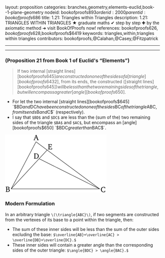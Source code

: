 layout: proposition
categories: branches,geometry,elements-euclid,book--1-plane-geometry
nodeid: bookofproofs$893
orderid: 2000
parentid: bookofproofs$686
title: 1.21: Triangles within Triangles
description: 1.21: TRIANGLES WITHIN TRIANGLES &#9733; graduate maths &#10004; step by step &#10010; by the axiomatic method &#10140; visit BookOfProofs now!
references: bookofproofs$626,bookofproofs$628,bookofproofs$6419
keywords: triangles,within,triangles within triangles
contributors: bookofproofs,@Calahan,@Casey,@Fitzpatrick

---


---

### (Proposition 21 from Book 1 of Euclid's “Elements”)

> If two internal [straight lines][bookofproofs$645] are constructed on one of the sides of a [triangle][bookofproofs$6432], from its ends, the constructed ([straight lines][bookofproofs$645]) will be less than the two remaining sides of the triangle, but will encompass a greater [angle][bookofproofs$650].
* For let the two internal [straight lines][bookofproofs$645] `$BD$` and `$DC$` have been constructed on one of the sides `$BC$` of the triangle `$ABC$`, from its ends `$B$` and `$C$` (respectively).
* I say that `$BD$` and `$DC$` are less than the (sum of the) two remaining sides of the triangle `$BA$` and `$AC$`, but encompass an [angle][bookofproofs$650] `$BDC$` greater than `$BAC$`.


![fig21e](https://github.com/bookofproofs/bookofproofs.github.io/blob/main/_sources/_assets/images/euclid/Book01/fig21e.png?raw=true)


### Modern Formulation

In an arbitrary triangle `\(\triangle{ABC}\)`, if two segments are constructed from the vertexes of its base to a point within the triangle, then:

* The sum of these inner sides will be less than the sum of the outer sides excluding the base: `$\overline{AB}+\overline{AC} > \overline{DB}+\overline{DC}.$`
* These inner sides will contain a greater angle than the corresponding sides of the outer triangle: `$\angle{BDC} > \angle{BAC}.$`
